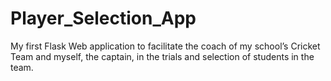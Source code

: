 # Player_Selection_App
My first Flask Web application to facilitate the coach of my school’s Cricket Team and myself, the captain, in the trials and selection of students in the team.
